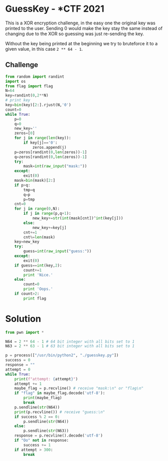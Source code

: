 # GuessKey - *CTF 2021

This is a XOR encryption challenge,
in the easy one the original key was printed to the user.
Sending 0 would make the key stay the same instead of changing due to the XOR so guessing was just re-sending the key.

Without the key being printed at the beginning we try to bruteforce it to a given value,
in this case `2 ** 64 - 1`.

## Challenge

```python
from random import randint
import os
from flag import flag
N=64
key=randint(0,2**N)
# print key
key=bin(key)[2:].rjust(N,'0')
count=0
while True:
	p=0
	q=0
	new_key=''
	zeros=[0]
	for j in range(len(key)):
		if key[j]=='0':
			zeros.append(j)
	p=zeros[randint(0,len(zeros))-1]
	q=zeros[randint(0,len(zeros))-1]
	try:
		mask=int(raw_input("mask:"))
	except:
		exit(0)
	mask=bin(mask)[2:]
	if p>q:
		tmp=q
		q=p
		p=tmp
	cnt=0
	for j in range(0,N):
		if j in range(p,q+1):
			new_key+=str(int(mask[cnt])^int(key[j]))
		else:
			new_key+=key[j]
		cnt+=1
		cnt%=len(mask)
	key=new_key
	try:
		guess=int(raw_input("guess:"))
	except:
		exit(0)
	if guess==int(key,2):
		count+=1
		print 'Nice.'
	else:
		count=0
		print 'Oops.'
	if count>2:
		print flag
```

# Solution

```python
from pwn import *

N64 = 2 ** 64 - 1 # 64 bit integer with all bits set to 1
N63 = 2 ** 63 - 1 # 63 bit integer with all bits set to 1

p = process(["/usr/bin/python2", "./guesskey.py"])
success = 0
response = ""
attempt = 0
while True:
    print(f"attempt: {attempt}")
    attempt += 1
    maybe_flag = p.recvline() # receive "mask:\n" or "flag\n"
    if "flag" in maybe_flag.decode('utf-8'):
        print(maybe_flag)
        break
    p.sendline(str(N64))
    print(p.recvline()) # receive "guess:\n"
    if success % 2 == 0:
        p.sendline(str(N64))
    else:
        p.sendline(str(N63))
    response = p.recvline().decode('utf-8')
    if "Oo" not in response:
        success += 1
    if attempt > 300:
        break
```



